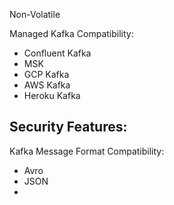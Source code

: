 
Non-Volatile

Managed Kafka Compatibility:
- Confluent Kafka
- MSK
- GCP Kafka
- AWS Kafka
- Heroku Kafka

Security Features:
- 

Kafka Message Format Compatibility:
- Avro
- JSON
- 